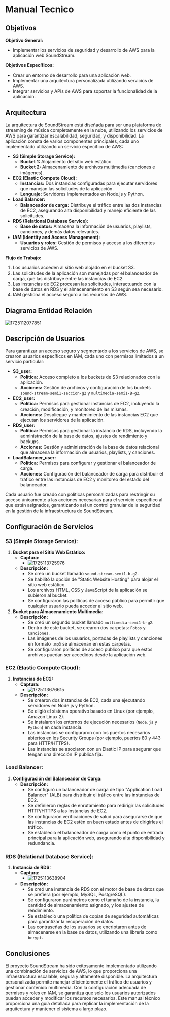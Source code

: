 # Manual Tecnico

## Objetivos

**Objetivo General:**

* Implementar los servicios de seguridad y desarrollo de AWS para la aplicación web SoundStream.

**Objetivos Específicos:**

* Crear un entorno de desarrollo para una aplicación web.
* Implementar una arquitectura personalizada utilizando servicios de AWS.
* Integrar servicios y APIs de AWS para soportar la funcionalidad de la aplicación.

## Arquitectura

La arquitectura de SoundStream está diseñada para ser una plataforma de streaming de música completamente en la nube, utilizando los servicios de AWS para garantizar escalabilidad, seguridad, y disponibilidad. La aplicación consta de varios componentes principales, cada uno implementado utilizando un servicio específico de AWS:

* **S3 (Simple Storage Service):**
  * **Bucket 1:** Alojamiento del sitio web estático.
  * **Bucket 2:** Almacenamiento de archivos multimedia (canciones e imágenes).
* **EC2 (Elastic Compute Cloud):**
  * **Instancias:** Dos instancias configuradas para ejecutar servidores que manejan las solicitudes de la aplicación.
  * **Lenguaje:** Servidores implementados en Node.js y Python.
* **Load Balancer:**
  * **Balanceador de carga:** Distribuye el tráfico entre las dos instancias de EC2, asegurando alta disponibilidad y manejo eficiente de las solicitudes.
* **RDS (Relational Database Service):**
  * **Base de datos:** Almacena la información de usuarios, playlists, canciones, y demás datos relevantes.
* **IAM (Identity and Access Management):**
  * **Usuarios y roles:** Gestión de permisos y acceso a los diferentes servicios de AWS.

**Flujo de Trabajo:**

1. Los usuarios acceden al sitio web alojado en el bucket S3.
2. Las solicitudes de la aplicación son manejadas por el balanceador de carga, que las distribuye entre las instancias de EC2.
3. Las instancias de EC2 procesan las solicitudes, interactuando con la base de datos en RDS y el almacenamiento en S3 según sea necesario.
4. IAM gestiona el acceso seguro a los recursos de AWS.

## Diagrama Entidad Relación

![1725112077851](images/ManualTecnico/1725112077851.png)

## Descripción de Usuarios

Para garantizar un acceso seguro y segmentado a los servicios de AWS, se crearon usuarios específicos en IAM, cada uno con permisos limitados a un servicio particular:

* **S3\_user:**
  * **Política:** Acceso completo a los buckets de S3 relacionados con la aplicación.
  * **Acciones:** Gestión de archivos y configuración de los buckets `sound-stream-semi1-seccion-g2` y `multimedia-semi1-B-g2`.
* **EC2\_user:**
  * **Política:** Permisos para gestionar instancias de EC2, incluyendo la creación, modificación, y monitoreo de las mismas.
  * **Acciones:** Despliegue y mantenimiento de las instancias EC2 que ejecutan los servidores de la aplicación.
* **RDS\_user:**
  * **Política:** Permisos para gestionar la instancia de RDS, incluyendo la administración de la base de datos, ajustes de rendimiento y backups.
  * **Acciones:** Gestión y administración de la base de datos relacional que almacena la información de usuarios, playlists, y canciones.
* **LoadBalancer\_user:**
  * **Política:** Permisos para configurar y gestionar el balanceador de carga.
  * **Acciones:** Configuración del balanceador de carga para distribuir el tráfico entre las instancias de EC2 y monitoreo del estado del balanceador.

Cada usuario fue creado con políticas personalizadas para restringir su acceso únicamente a las acciones necesarias para el servicio específico al que están asignados, garantizando así un control granular de la seguridad en la gestión de la infraestructura de SoundStream.

## Configuración de Servicios

### **S3 (Simple Storage Service):**

1. **Bucket para el Sitio Web Estático:**
   * **Captura:**
     * ![1725113725976](images/ManualTecnico/1725113725976.png)
   * **Descripción:**
     * Se creó un bucket llamado `sound-stream-semi1-b-g2`.
     * Se habilitó la opción de "Static Website Hosting" para alojar el sitio web estático.
     * Los archivos HTML, CSS y JavaScript de la aplicación se subieron al bucket.
     * Se configuraron las políticas de acceso público para permitir que cualquier usuario pueda acceder al sitio web.
2. **Bucket para Almacenamiento Multimedia:**
   * **Descripción:**
     * Se creó un segundo bucket llamado `multimedia-semi1-b-g2`.
     * Dentro de este bucket, se crearon dos carpetas: `Fotos` y `Canciones`.
     * Las imágenes de los usuarios, portadas de playlists y canciones en formato `.mp3` se almacenan en estas carpetas.
     * Se configuraron políticas de acceso público para que estos archivos puedan ser accedidos desde la aplicación web.

### **EC2 (Elastic Compute Cloud):**

1. **Instancias de EC2:**
   * **Captura:**
     * ![1725113676615](images/ManualTecnico/1725113676615.png)
   * **Descripción:**
     * Se crearon dos instancias de EC2, cada una ejecutando servidores en Node.js y Python.
     * Se eligió el sistema operativo basado en Linux (por ejemplo, Amazon Linux 2).
     * Se instalaron los entornos de ejecución necesarios (`Node.js` y `Python`) en cada instancia.
     * Las instancias se configuraron con los puertos necesarios abiertos en los Security Groups (por ejemplo, puertos 80 y 443 para HTTP/HTTPS).
     * Las instancias se asociaron con un Elastic IP para asegurar que tengan una dirección IP pública fija.

### **Load Balancer:**

1. **Configuración del Balanceador de Carga:**
   * **Descripción:**
     * Se configuró un balanceador de carga de tipo "Application Load Balancer" (ALB) para distribuir el tráfico entre las instancias de EC2.
     * Se definieron reglas de enrutamiento para redirigir las solicitudes HTTP/HTTPS a las instancias de EC2.
     * Se configuraron verificaciones de salud para asegurarse de que las instancias de EC2 estén en buen estado antes de dirigirles el tráfico.
     * Se estableció el balanceador de carga como el punto de entrada principal para la aplicación web, asegurando alta disponibilidad y redundancia.

### **RDS (Relational Database Service):**

1. **Instancia de RDS:**
   * **Captura:**
     * ![1725113638904](images/ManualTecnico/1725113638904.png)
   * **Descripción:**
     * Se creó una instancia de RDS con el motor de base de datos que se prefiera (por ejemplo, MySQL, PostgreSQL).
     * Se configuraron parámetros como el tamaño de la instancia, la cantidad de almacenamiento asignado, y los ajustes de rendimiento.
     * Se estableció una política de copias de seguridad automáticas para garantizar la recuperación de datos.
     * Las contraseñas de los usuarios se encriptaron antes de almacenarse en la base de datos, utilizando una librería como `bcrypt`.

## Conclusiones

El proyecto SoundStream ha sido exitosamente implementado utilizando una combinación de servicios de AWS, lo que proporciona una infraestructura escalable, segura y altamente disponible. La arquitectura personalizada permite manejar eficientemente el tráfico de usuarios y gestionar contenido multimedia. Con la configuración adecuada de permisos y roles en IAM, se garantiza que solo los usuarios autorizados puedan acceder y modificar los recursos necesarios. Este manual técnico proporciona una guía detallada para replicar la implementación de la arquitectura y mantener el sistema a largo plazo.
